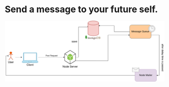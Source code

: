 # Send a message to your future self.

![App Flow with Message Queue](./diagrams/flow-mq.jpg?raw=true "App Flow with Message Queue")
